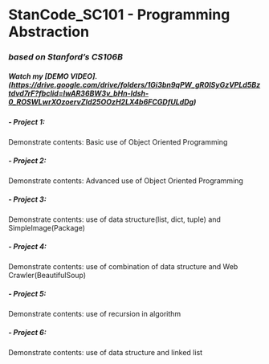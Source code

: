 # StanCode_SC101 - Programming Abstraction
### *based on Stanford’s CS106B*
##### Watch my *[DEMO VIDEO].(https://drive.google.com/drive/folders/1Gi3bn9qPW_gR0ISyGzVPLd5Bztdvd7rF?fbclid=IwAR36BW3v_bHn-Idsh-0_ROSWLwrXOzoervZId25OOzH2LX4b6FCGDfULdDg)*

##### - Project 1: 
Demonstrate contents: Basic use of Object Oriented Programming 
##### - Project 2:
Demonstrate contents: Advanced use of Object Oriented Programming 
##### - Project 3:
Demonstrate contents: use of data structure(list, dict, tuple) and SimpleImage(Package)
##### - Project 4:
Demonstrate contents: use of combination of data structure and Web Crawler(BeautifulSoup)
##### - Project 5:
Demonstrate contents: use of recursion in algorithm
##### - Project 6:
Demonstrate contents: use of data structure and linked list
